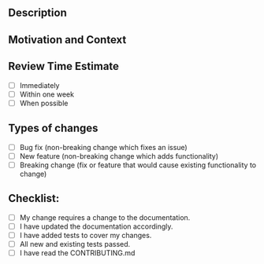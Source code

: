 <!--- Provide a general summary of your changes in the Title above -->
<!--- Please select appropriate Priority, Status,and Type labels-->
<!--- If you do not have permission to select labels please state which labels you would like -->

## Description
<!--- Describe your changes in detail -->

## Motivation and Context
<!--- Why is this change required? What problem does it solve? -->
<!--- If it fixes an open issue, please link to the issue here. -->

## Review Time Estimate
<!---When do you want your code reviewed by?-->
- [ ] Immediately
- [ ] Within one week
- [ ] When possible
## Types of changes
<!--- What types of changes does your code introduce? Put an `x` in all the boxes that apply: -->
- [ ] Bug fix (non-breaking change which fixes an issue) <!-- please add issue number -->
- [ ] New feature (non-breaking change which adds functionality)
- [ ] Breaking change (fix or feature that would cause existing functionality to change)

## Checklist:
<!--- Go over all the following points, and put an `x` in all the boxes that apply. -->
<!--- If you're unsure about any of these, don't hesitate to ask. We're here to help! -->
- [ ] My change requires a change to the documentation.
- [ ] I have updated the documentation accordingly.
- [ ] I have added tests to cover my changes.
- [ ] All new and existing tests passed.
- [ ] I have read the CONTRIBUTING.md

<!--this template is from https://www.talater.com/open-source-templates/#/page/99--> 
